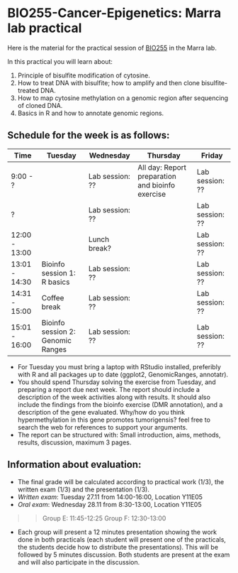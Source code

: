 # BIO255-Cancer-Epigenetics: Marra lab practical

Here is the material for the practical session of [BIO255](https://studentservices.uzh.ch/uzh/anonym/vvz/index.html#/details/2018/003/SM/50712158) in the Marra lab.

In this practical you will learn about:

1. Principle of bisulfite modification of cytosine.
2. How to treat DNA with bisulfite; how to amplify and then clone bisulfite-treated DNA.
3. How to map cytosine methylation on a genomic region after sequencing of cloned DNA.
4. Basics in R and how to annotate genomic regions.

## Schedule for the week is as follows:

|Time     |Tuesday|Wednesday|Thursday|Friday|
|-------------|---|---|---|---|
|9:00 - ?     || Lab session: ??|All day: Report preparation and bioinfo exercise| Lab session: ??|
| ?           || Lab session: ??||Lab session: ??|
|12:00 - 13:00|| Lunch break?   ||Lab session: ??|
|13:01 - 14:30|Bioinfo session 1: R basics|Lab session: ?? ||Lab session: ??|
|14:31 - 15:00|Coffee break|Lab session: ?? ||Lab session: ??|
|15:01 - 16:00|Bioinfo session 2: Genomic Ranges|Lab session: ?? ||Lab session: ??|

* For Tuesday you must bring a laptop with RStudio installed, preferibly with R and all packages up to date (ggplot2, GenomicRanges, annotatr).
* You should spend Thursday solving the exercise from Tuesday, and preparing a report due next week. The report should include a description of the week activities along with results. It should also include the findings from the bioinfo exercise (DMR annotation), and a description of the gene evaluated. Why/how do you think hypermethylation in this gene promotes tumorigensis? feel free to search the web for references to support your arguments. 
* The report can be structured with: Small introduction, aims, methods, results, discussion, maximum 3 pages.

## Information about evaluation:
* The final grade will be calculated according to practical work (1/3), the written exam (1/3) and the presentation (1/3). 
* *Written exam*: Tuesday 27.11 from 14:00-16:00, Location Y11E05
* *Oral exam*: Wednesday 28.11 from 8:30-13:00, Location Y11E05
 > > Group E: 11:45-12:25 
 > > Group F: 12:30-13:00 
* Each group will present a 12 minutes presentation showing the work done in both practicals (each student will present one of the practicals, the students decide how to distribute the presentations). This will be followed by 5 minutes discussion. Both students are present at the exam and will also participate in the discussion.
